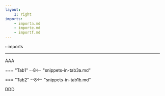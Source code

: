 ```yaml
---
layout:
    1: right
imports:
    - importa.md
    - importe.md
    - importf.md
---
```


::imports

---

AAA

=== "Tab1"
    --8<-- "snippets-in-tab3a.md"

=== "Tab2"
    --8<-- "snippets-in-tab1b.md"

DDD
